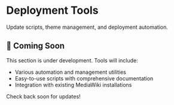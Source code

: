 # Deployment Tools

Update scripts, theme management, and deployment automation.

## 🚢 Coming Soon

This section is under development. Tools will include:

- Various automation and management utilities
- Easy-to-use scripts with comprehensive documentation
- Integration with existing MediaWiki installations

Check back soon for updates!
